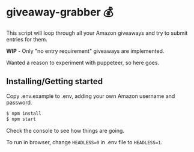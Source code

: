 # giveaway-grabber 💰

This script will loop through all your Amazon giveaways and try to submit entries for them. 

**WIP** - Only "no entry requirement" giveaways are implemented.

Wanted a reason to experiment with puppeteer, so here goes.

## Installing/Getting started

Copy .env.example to .env, adding your own Amazon username and password.

```javascript
$ npm install
$ npm start
```

Check the console to see how things are going.

To run in browser, change `HEADLESS=0` in .env file to `HEADLESS=1`.
